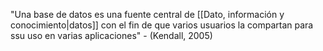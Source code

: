 "Una base de datos es una fuente central de [[Dato, información y conocimiento|datos]] con el fin de que varios usuarios la compartan para ssu uso en varias aplicaciones" - (Kendall, 2005)